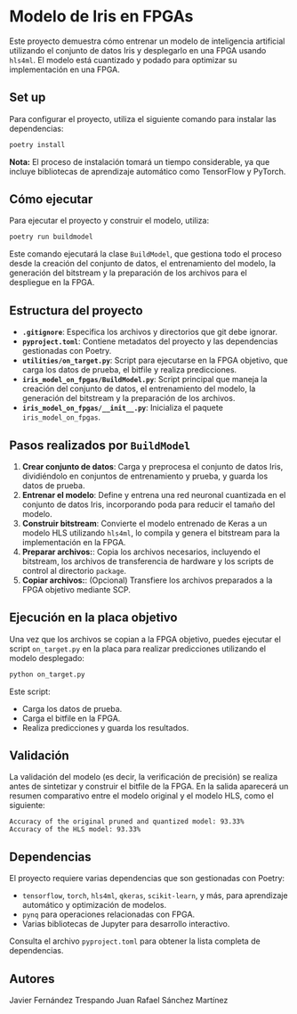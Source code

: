 # Modelo de Iris en FPGAs

Este proyecto demuestra cómo entrenar un modelo de inteligencia artificial utilizando el conjunto de datos Iris y desplegarlo en una FPGA usando `hls4ml`. El modelo está cuantizado y podado para optimizar su implementación en una FPGA.

## Set up

Para configurar el proyecto, utiliza el siguiente comando para instalar las dependencias:

```bash
poetry install
```

**Nota:** El proceso de instalación tomará un tiempo considerable, ya que incluye bibliotecas de aprendizaje automático como TensorFlow y PyTorch.

## Cómo ejecutar

Para ejecutar el proyecto y construir el modelo, utiliza:

```bash
poetry run buildmodel
```

Este comando ejecutará la clase `BuildModel`, que gestiona todo el proceso desde la creación del conjunto de datos, el entrenamiento del modelo, la generación del bitstream y la preparación de los archivos para el despliegue en la FPGA.

## Estructura del proyecto

- **`.gitignore`**: Especifica los archivos y directorios que git debe ignorar.
- **`pyproject.toml`**: Contiene metadatos del proyecto y las dependencias gestionadas con Poetry.
- **`utilities/on_target.py`**: Script para ejecutarse en la FPGA objetivo, que carga los datos de prueba, el bitfile y realiza predicciones.
- **`iris_model_on_fpgas/BuildModel.py`**: Script principal que maneja la creación del conjunto de datos, el entrenamiento del modelo, la generación del bitstream y la preparación de los archivos.
- **`iris_model_on_fpgas/__init__.py`**: Inicializa el paquete `iris_model_on_fpgas`.

## Pasos realizados por `BuildModel`

1. **Crear conjunto de datos**: Carga y preprocesa el conjunto de datos Iris, dividiéndolo en conjuntos de entrenamiento y prueba, y guarda los datos de prueba.
2. **Entrenar el modelo**: Define y entrena una red neuronal cuantizada en el conjunto de datos Iris, incorporando poda para reducir el tamaño del modelo.
3. **Construir bitstream**: Convierte el modelo entrenado de Keras a un modelo HLS utilizando `hls4ml`, lo compila y genera el bitstream para la implementación en la FPGA.
4. **Preparar archivos:**: Copia los archivos necesarios, incluyendo el bitstream, los archivos de transferencia de hardware y los scripts de control al directorio `package`.
5. **Copiar archivos:**: (Opcional) Transfiere los archivos preparados a la FPGA objetivo mediante SCP.

## Ejecución en la placa objetivo

Una vez que los archivos se copian a la FPGA objetivo, puedes ejecutar el script `on_target.py` en la placa para realizar predicciones utilizando el modelo desplegado:

```bash
python on_target.py
```

Este script:
- Carga los datos de prueba.
- Carga el bitfile en la FPGA.
- Realiza predicciones y guarda los resultados.

## Validación
La validación del modelo (es decir, la verificación de precisión) se realiza antes de sintetizar y construir el bitfile de la FPGA. En la salida aparecerá un resumen comparativo entre el modelo original y el modelo HLS, como el siguiente:
```
Accuracy of the original pruned and quantized model: 93.33%
Accuracy of the HLS model: 93.33%
```

## Dependencias

El proyecto requiere varias dependencias que son gestionadas con Poetry:

- `tensorflow`, `torch`, `hls4ml`, `qkeras`, `scikit-learn`, y más, para aprendizaje automático y optimización de modelos.
- `pynq` para operaciones relacionadas con FPGA.
- Varias bibliotecas de Jupyter para desarrollo interactivo.

Consulta el archivo `pyproject.toml` para obtener la lista completa de dependencias.

## Autores

Javier Fernández Trespando
Juan Rafael Sánchez Martínez

